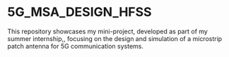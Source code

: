 # 5G_MSA_DESIGN_HFSS
This repository showcases my mini-project, developed as part of my summer internship,, focusing on the design and simulation of a microstrip patch antenna for 5G communication systems. 
